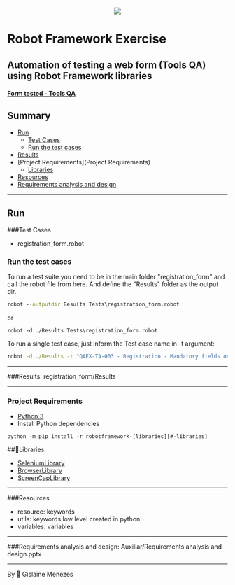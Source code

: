 <h1 align="center" >
<img src="Toolsqa1.png">
</h1>


# Robot Framework Exercise 
## Automation of testing a web form (Tools QA) using Robot Framework libraries


<h4>
 <a href="https://demoqa.com/automation-practice-form"> Form tested - Tools QA</a>
</h4>


## Summary
- [Run](#-Run)
  - [Test Cases](Test-Cases)
  - [Run the test cases](Run-the-test-cases)
- [Results](Results)
- [Project Requirements](Project Requirements)
  - [Libraries](Libraries)
- [Resources](Resources)
- [Requirements analysis and design](Requirements-analysis-and-design)

  
___
## Run
###Test Cases
 - registration_form.robot
### Run the test cases
 To run a test suite you need to be in the main folder "registration_form" and call the robot file from here. 
 And define the "Results" folder as the output dir.
```cmd
robot --outputdir Results Tests\registration_form.robot
```
or
```
robot -d ./Results Tests\registration_form.robot
```
To run a single test case, just inform the Test case name in -t argument:
```cmd
robot -d ./Results -t "QAEX-TA-003 - Registration - Mandatory fields only" Tests\registration_form.robot
```
___
###Results:
registration_form/Results
___
### Project Requirements
- [Python 3](https://www.python.org/downloads/)
- Install Python dependencies
```shell
python -m pip install -r robotframework-[libraries][#-libraries]
```

##📖Libraries

- [SeleniumLibrary](https://github.com/robotframework/SeleniumLibrary)
- [BrowserLibrary](https://github.com/MarketSquare/robotframework-browser) 
- [ScreenCapLibrary](https://github.com/mihaiparvu/ScreenCapLibrary)

___
###Resources
 - resource: keywords  
 - utils: keywords low level created in python
 - variables: variables
___
###Requirements analysis and design:
Auxiliar/Requirements analysis and design.pptx
 
___
By 🤍 Gislaine Menezes 





